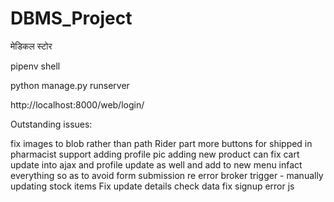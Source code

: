 # DBMS_Project
मेडिकल स्टोर

pipenv shell

python manage.py runserver

http://localhost:8000/web/login/

Outstanding issues:

fix images to blob rather than path
Rider part
more buttons for shipped in pharmacist
support
adding profile pic
adding new product
can fix cart update into ajax and profile update as well and add to new menu
infact everything so as to avoid form submission re error
broker trigger - manually updating stock items
Fix update details check data
fix signup error js